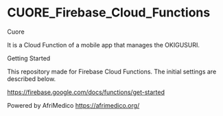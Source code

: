 # CUORE_Firebase_Cloud_Functions

Cuore

It is a Cloud Function of a mobile app that manages the OKIGUSURI.

Getting Started

  This repository made for Firebase Cloud Functions.
  The initial settings are described below.

  https://firebase.google.com/docs/functions/get-started


Powered by AfriMedico https://afrimedico.org/
